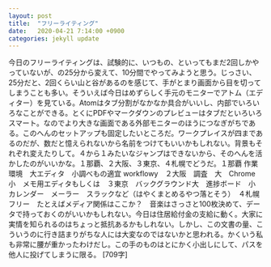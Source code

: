 ```yaml
---
layout: post
title:  "フリーライティング"
date:   2020-04-21 7:14:00 +0900
categories: jekyll update
---
```


今日のフリーライティングは、試験的に、いつもの、といってもまだ2回しかやっていないが、の25分から変えて、10分間でやってみようと思う。じっさい、25分だと、2回くらい山と谷があるのを感じて、手がとまり画面から目を切ってしまうことも多い。そういえば今日はめずらしく手元のモニターでアトム（エディター）を見ている。Atomはタブ分割がなかなか具合がいいし、内部でいろいろなことができる。とくにPDFやマークダウンのプレビューはタブだといろいろスマート。なのでより大きな画面である外部モニターのほうにつなぎがちである。このへんのセットアップも固定したいところだ。ワークプレイスが四まであるのだが、数だと憶えられないから名前をつけてもいいかもしれない。背景もそれぞれ変えたりして。４から１みたいなジャンプはできないから、そのへんを活かしたのがいいかな。１那覇、２大阪、３東京、４札幌でどうだ。１那覇 作業環境　大エディタ　小調べもの適宜 workflowy　２大阪　調査　大　Chrome　小　メモ用エディタもしくは　３東京　バックグラウンド大　進捗ボード　小　カレンダー　メーラー　スラックなど（はやくまとめるやつ落とそう）　４札幌　フリー　たとえばメディア関係はここか？　音楽はさっさと100枚決めて、データで持っておくのがいいかもしれない。今日は住居給付金の支給に動く。大家に実情を知られるのはちょっと抵抗あるかもしれない。しかし、この文書の量、こういうのに行き詰まりがちな人には大変なのではないかと思われる。かくいう私も非常に腰が重かったわけだし。この手のものはとにかく小出しにして、パスを他人に投げてしまうに限る。
[709字]
